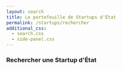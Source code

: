 ```yaml
---
layout: search
title: Le portefeuille de Startups d'État
permalink: /startups/rechercher
additional_css:
  - search.css
  - side-panel.css
---
```


### Rechercher une Startup d'État
